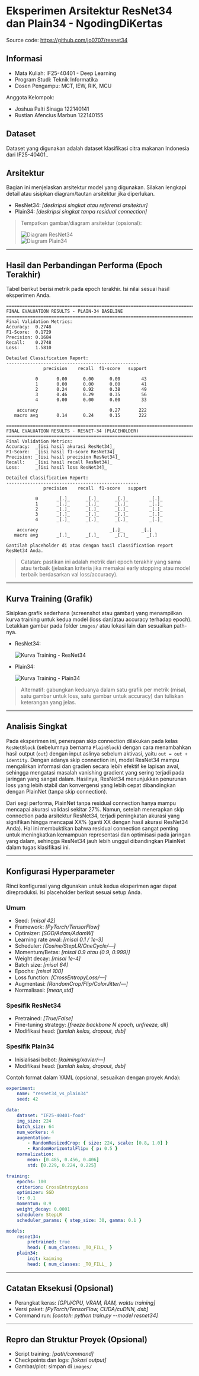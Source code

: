 # Eksperimen Arsitektur ResNet34 dan Plain34 - NgodingDiKertas

Source code: https://github.com/jo0707/resnet34

## Informasi

-   Mata Kuliah: IF25-40401 - Deep Learning
-   Program Studi: Teknik Informatika
-   Dosen Pengampu: MCT, IEW, RIK, MCU

Anggota Kelompok:

-   Joshua Palti Sinaga 122140141
-   Rustian Afencius Marbun 122140155

## Dataset

Dataset yang digunakan adalah dataset klasifikasi citra makanan Indonesia dari IF25-40401..

## Arsitektur

Bagian ini menjelaskan arsitektur model yang digunakan. Silakan lengkapi detail atau sisipkan diagram/tautan arsitektur jika diperlukan.

-   ResNet34: _[deskripsi singkat atau referensi arsitektur]_
-   Plain34: _[deskripsi singkat tanpa residual connection]_

> Tempatkan gambar/diagram arsitektur (opsional):
>
> ![Diagram ResNet34](images/diagram_resnet34.png)  
> ![Diagram Plain34](images/diagram_plain34.png)

---

## Hasil dan Perbandingan Performa (Epoch Terakhir)

Tabel berikut berisi metrik pada epoch terakhir. Isi nilai sesuai hasil eksperimen Anda.

```
================================================================================
FINAL EVALUATION RESULTS - PLAIN-34 BASELINE
================================================================================
Final Validation Metrics:
Accuracy:  0.2748
F1-Score:  0.1729
Precision: 0.1684
Recall:    0.2748
Loss:      1.5810

Detailed Classification Report:
--------------------------------------------------
              precision    recall  f1-score   support

           0       0.00      0.00      0.00        43
           1       0.00      0.00      0.00        41
           2       0.24      0.92      0.38        49
           3       0.46      0.29      0.35        56
           4       0.00      0.00      0.00        33

    accuracy                           0.27       222
   macro avg       0.14      0.24      0.15       222
```

```
================================================================================
FINAL EVALUATION RESULTS - RESNET-34 (PLACEHOLDER)
================================================================================
Final Validation Metrics:
Accuracy:  _[isi hasil akurasi ResNet34]_
F1-Score:  _[isi hasil f1-score ResNet34]_
Precision: _[isi hasil precision ResNet34]_
Recall:    _[isi hasil recall ResNet34]_
Loss:      _[isi hasil loss ResNet34]_

Detailed Classification Report:
--------------------------------------------------
              precision    recall  f1-score   support

           0       _[.]_      _[.]_      _[.]_        _[.]_
           1       _[.]_      _[.]_      _[.]_        _[.]_
           2       _[.]_      _[.]_      _[.]_        _[.]_
           3       _[.]_      _[.]_      _[.]_        _[.]_
           4       _[.]_      _[.]_      _[.]_        _[.]_

    accuracy                           _[.]_       _[.]
   macro avg       _[.]_      _[.]_      _[.]_       _[.]

Gantilah placeholder di atas dengan hasil classification report ResNet34 Anda.
```

> Catatan: pastikan ini adalah metrik dari epoch terakhir yang sama atau terbaik (jelaskan kriteria jika memakai early stopping atau model terbaik berdasarkan val loss/accuracy).

---

## Kurva Training (Grafik)

Sisipkan grafik sederhana (screenshot atau gambar) yang menampilkan kurva training untuk kedua model (loss dan/atau accuracy terhadap epoch). Letakkan gambar pada folder `images/` atau lokasi lain dan sesuaikan path-nya.

-   ResNet34:

    ![Kurva Training - ResNet34](plainnet34.png)

-   Plain34:

    ![Kurva Training - Plain34](images/curves_plain34.png)

> Alternatif: gabungkan keduanya dalam satu grafik per metrik (misal, satu gambar untuk loss, satu gambar untuk accuracy) dan tuliskan keterangan yang jelas.

---

## Analisis Singkat

Pada eksperimen ini, penerapan skip connection dilakukan pada kelas `ResNetBlock` (sebelumnya bernama `PlainBlock`) dengan cara menambahkan hasil output (`out`) dengan input aslinya sebelum aktivasi, yaitu `out = out + identity`. Dengan adanya skip connection ini, model ResNet34 mampu mengalirkan informasi dan gradien secara lebih efektif ke lapisan awal, sehingga mengatasi masalah vanishing gradient yang sering terjadi pada jaringan yang sangat dalam. Hasilnya, ResNet34 menunjukkan penurunan loss yang lebih stabil dan konvergensi yang lebih cepat dibandingkan dengan PlainNet (tanpa skip connection).

Dari segi performa, PlainNet tanpa residual connection hanya mampu mencapai akurasi validasi sekitar 27%. Namun, setelah menerapkan skip connection pada arsitektur ResNet34, terjadi peningkatan akurasi yang signifikan hingga mencapai XX% (ganti XX dengan hasil akurasi ResNet34 Anda). Hal ini membuktikan bahwa residual connection sangat penting untuk meningkatkan kemampuan representasi dan optimisasi pada jaringan yang dalam, sehingga ResNet34 jauh lebih unggul dibandingkan PlainNet dalam tugas klasifikasi ini.

---

## Konfigurasi Hyperparameter

Rinci konfigurasi yang digunakan untuk kedua eksperimen agar dapat direproduksi. Isi placeholder berikut sesuai setup Anda.

### Umum

-   Seed: _[misal 42]_
-   Framework: _[PyTorch/TensorFlow]_
-   Optimizer: _[SGD/Adam/AdamW]_
-   Learning rate awal: _[misal 0.1 / 1e-3]_
-   Scheduler: _[Cosine/StepLR/OneCycle/—]_
-   Momentum/Betas: _[misal 0.9 atau (0.9, 0.999)]_
-   Weight decay: _[misal 1e-4]_
-   Batch size: _[misal 64]_
-   Epochs: _[misal 100]_
-   Loss function: _[CrossEntropyLoss/—]_
-   Augmentasi: _[RandomCrop/Flip/ColorJitter/—]_
-   Normalisasi: _[mean,std]_

### Spesifik ResNet34

-   Pretrained: _[True/False]_
-   Fine-tuning strategy: _[freeze backbone N epoch, unfreeze, dll]_
-   Modifikasi head: _[jumlah kelas, dropout, dsb]_

### Spesifik Plain34

-   Inisialisasi bobot: _[kaiming/xavier/—]_
-   Modifikasi head: _[jumlah kelas, dropout, dsb]_

Contoh format dalam YAML (opsional, sesuaikan dengan proyek Anda):

```yaml
experiment:
    name: "resnet34_vs_plain34"
    seed: 42

data:
    dataset: "IF25-40401-food"
    img_size: 224
    batch_size: 64
    num_workers: 4
    augmentation:
        - RandomResizedCrop: { size: 224, scale: [0.8, 1.0] }
        - RandomHorizontalFlip: { p: 0.5 }
    normalization:
        mean: [0.485, 0.456, 0.406]
        std: [0.229, 0.224, 0.225]

training:
    epochs: 100
    criterion: CrossEntropyLoss
    optimizer: SGD
    lr: 0.1
    momentum: 0.9
    weight_decay: 0.0001
    scheduler: StepLR
    scheduler_params: { step_size: 30, gamma: 0.1 }

models:
    resnet34:
        pretrained: true
        head: { num_classes: _TO_FILL_ }
    plain34:
        init: kaiming
        head: { num_classes: _TO_FILL_ }
```

---

## Catatan Eksekusi (Opsional)

-   Perangkat keras: _[GPU/CPU, VRAM, RAM, waktu training]_
-   Versi paket: _[PyTorch/TensorFlow, CUDA/cuDNN, dsb]_
-   Command run: _[contoh: python train.py --model resnet34]_

---

## Repro dan Struktur Proyek (Opsional)

-   Script training: _[path/command]_
-   Checkpoints dan logs: _[lokasi output]_
-   Gambar/plot: simpan di `images/`

